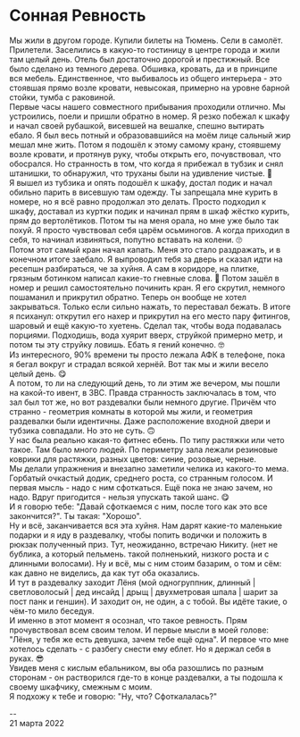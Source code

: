 # Сонная Ревность

Мы жили в другом городе. Купили билеты на Тюмень. Сели в самолёт. Прилетели. Заселились в какую-то гостиницу в центре города и жили там целый день. Отель был достаточно дорогой и престижный. Все было сделано из темного дерева. Обшивка, кровать, да и в принципе вся мебель. Единственное, что выбивалось из общего интерьера - это стоявшая прямо возле кровати, невысокая, примерно на уровне барной стойки, тумба с раковиной.\
Первые часы нашего совместного прибывания проходили отлично. Мы устроились, поели и пришли обратно в номер. Я резко побежал к шкафу и начал своей рубашкой, висевшей на вешалке, спешно вытирать ебало. Я был весь потный и образовавшийся на моём лице сальный жир мешал мне жить. Потом я подошёл к этому самому крану, стоявшему возле кровати, и протянув руку, чтобы открыть его, почувствовал, что обосрался. Но странность в том, что когда я прибежал в тубзик и снял штанишки, то обнаружил, что труханы были на удивление чистые. 🤔\
Я вышел из тубзика и опять подошёл к шкафу, достал подик и начал обильно парить в висевшую там одежду. Ты запрещала мне курить в номере, но я всё равно продолжал это делать. Просто подходил к шкафу, доставал из куртки подик и начинал прям в шкаф жёстко курить, прям до вертолётиков. Потом ты на меня орала, но мне уже было так похуй. Я просто чувствовал себя царём осьминогов. А когда приходил в себя, то начинал извиняться, попутно вставать на колени. 🙄\
Потом этот самый кран начал капать. Меня это стало раздражать, и в конечном итоге заебало. Я выпроводил тебя за дверь и сказал идти на ресепшн разбираться, че за хуйня. А сам в коридоре, на плитке, грязным ботинком написал какие-то гневные слова. 🤔 Потом зашёл в номер и решил самостоятельно починить кран. Я его скрутил, немного пошаманил и прикрутил обратно. Теперь он вообще не хотел закрываться. Только если сильно нажать, то переставал бежать. В итоге я психанул: открутил его нахер и прикрутил на его место пару фитингов, шаровый и ещё какую-то хуетень. Сделал так, чтобы вода подавалась порциями. Подходишь, вода хуярит вверх, струйкой примерно метр, и потом ты эту струйку ловишь. Ебать я гений конечно. 🤓\
Из интересного, 90% времени ты просто лежала АФК в телефоне, пока я бегал вокруг и страдал всякой хернёй. Вот так мы и жили весело целый день. 😋\
А потом, то ли на следующий день, то ли этим же вечером, мы пошли на какой-то ивент, в ЗВС. Правда странность заключалась в том, что зал был тот же, но вот раздевалки были немного другие. Причём что странно - геометрия комнаты в которой мы жили, и геометрия раздевалки были идентичны. Даже расположение входной двери и тубзика совпадали. Но это не суть. 🙃\
У нас была реально какая-то фитнес ебень. По типу растяжки или чето такое. Там было много людей. По периметру зала лежали резиновые коврики для растяжки, разных цветов: синие, розовые, черные.\
Мы делали упражнения и внезапно заметили челика из какого-то мема. Горбатый очкастый додик, среднего роста, со странным голосом. И первая мысль - надо с ним сфоткаться. Ещё пока не знаю зачем, но надо. Вдруг пригодится - нельзя упускать такой шанс. 😋\
И я говорю тебе: "Давай сфоткаемся с ним, после того как это все закончится?". Ты такая: "Хорошо".\
Ну и всё, заканчивается вся эта хуйня. Нам дарят какие-то маленькие подарки и я иду в раздевалку, чтобы попить водички и положить в рюкзак полученный приз. Тут, неожиданно, встречаю Никиту. (нет не бублика, а который пельмень. такой полненький, низкого роста и с длинными волосами). Ну и всё, мы с ним стоим базарим, о том и сём: как давно не виделись, да как тут оба оказались.\
И тут в раздевалку заходит Лёня (мой одногруппник, длинный | светловолосый | дед инсайд | дрыщ | двухметровая шпала | шарит за пост панк и геншин). И заходит он, не один, а с тобой. Вы идёте такие, о чём-то мило беседуя.\
И именно в этот момент я осознал, что такое ревность. Прям прочувствовал всем своим телом. И первые мысли в моей голове: "Лёня, у тебя же есть девушка, зачем тебе ещё одна". И первое что мне хотелось сделать - с разбегу снести ему еблет. Но я держал себя в руках. 😎\
Увидев меня с кислым ебальником, вы оба разошлись по разным сторонам - он растворился где-то в конце раздевалки, а ты подошла к своему шкафчику, смежным с моим.\
Я подхожу к тебе и говорю: "Ну, что? Сфоткалалась?"

-- \
21 марта 2022

